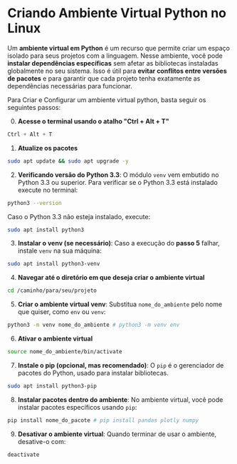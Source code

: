 # Criando Ambiente Virtual Python no Linux 

Um **ambiente virtual em Python** é um recurso que permite criar um espaço isolado para seus projetos com a linguagem. Nesse ambiente, você pode **instalar dependências específicas** sem afetar as bibliotecas instaladas globalmente no seu sistema. Isso é útil para **evitar conflitos entre versões de pacotes** e para garantir que cada projeto tenha exatamente as dependências necessárias para funcionar.

Para Criar e Configurar um ambiente virtual python, basta seguir os seguintes passos:

0. **Acesse o terminal usando o atalho "Ctrl + Alt + T"**
```scss
Ctrl + Alt + T
```
 
1.  **Atualize os pacotes**
```bash
sudo apt update && sudo apt upgrade -y
```

2. **Verificando versão do Python 3.3**: O  módulo `venv` vem embutido no Python 3.3 ou superior. Para verificar se o Python 3.3 está instalado execute no terminal:
```bash
python3 --version
```

Caso o Python 3.3 não esteja instalado, execute:
```bash
sudo apt install python3
```

3. **Instalar o venv (se necessário)**: Caso a execução do **passo 5** falhar, instale `venv` na sua máquina:
```bash
sudo apt install python3-venv
```

4. **Navegar até o diretório em que deseja criar o ambiente virtual**
```bash
cd /caminho/para/seu/projeto
```

5. **Criar o ambiente virtual venv**: Substitua `nome_do_ambiente` pelo nome que quiser, como `env` ou `venv`:
```bash
python3 -m venv nome_do_ambiente # python3 -m venv env
```

6. **Ativar o ambiente virtual**
```bash
source nome_do_ambiente/bin/activate
```

7. **Instale o pip (opcional, mas recomendado)**: O `pip` é o gerenciador de pacotes do Python, usado para instalar bibliotecas.
```bash
sudo apt install python3-pip
```

8. **Instalar pacotes dentro do ambiente**: No ambiente virtual, você pode instalar pacotes específicos usando `pip`:
```bash
pip install nome_do_pacote # pip install pandas plotly numpy
```

9. **Desativar o ambiente virtual**: Quando terminar de usar o ambiente, desative-o com:
```bash
deactivate
```

